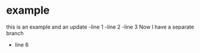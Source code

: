 # example

this is an example
and an update
-line 1
-line 2
-line 3
Now I have a separate branch

- line 6

